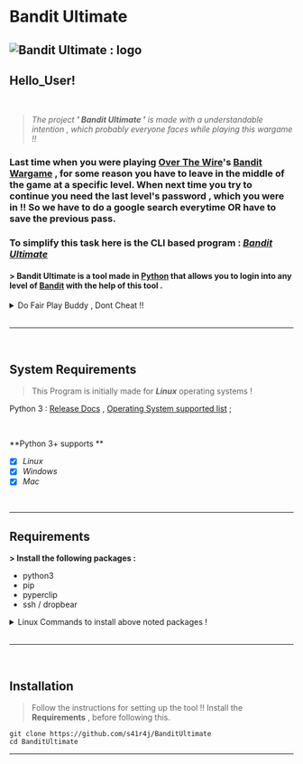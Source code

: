 # Bandit Ultimate

![Bandit Ultimate : logo]()
---
## Hello_User!

<br>

> *The project  **' Bandit Ultimate '**  is made with a understandable intention , which probably everyone faces while playing this wargame !!*

### Last time when you were playing [Over The Wire](https://overthewire.org/)'s [Bandit Wargame](https://overthewire.org/wargames/bandit/) , for some reason you have to leave in the middle of the game at a specific level. When next time you try to continue you need the last level's password , which you were in !! So we have to do a google search everytime OR have to save the previous pass.

### To simplify this task here is the CLI based program : [*Bandit Ultimate*](https://github.com/s41r4j/BanditUltimate)

#### > Bandit Ultimate is a tool made in [Python](https://en.wikipedia.org/wiki/Python_(programming_language)) that allows you to login into any level of [Bandit](https://overthewire.org/wargames/bandit/) with the help of this tool .

<details>
<summary>Do Fair Play Buddy , Dont Cheat !! </summary>
<br>
Note : Bandit Ultimate is made with intention to login in the bandit level you left .
This makes the login process easy , saving time . Now invest this time in learning and solving the bandit levels - increasing your skills !!
</details>

<br>

---

<br>

## System Requirements
 
> This Program is initially made for __*Linux*__ operating systems !

Python 3 : [Release Docs](https://www.python.org/download/releases/3.0/) , [Operating System supported list](https://www.python.org/downloads/operating-systems/) ;

<br>

**Python 3+ supports **

- [x] *Linux*
- [x] *Windows*
- [x] *Mac*

<br>

---
## Requirements

__> Install the following packages :__

* python3
* pip 
* pyperclip
* ssh / dropbear

<details>
<summary>Linux Commands to install above noted packages ! </summary>
<br>
 Debian / Ubuntu 

 ```
sudo apt-get install git
sudo apt-get install python3
sudo apt-get install pip
sudo apt-get install dropbear
sudo apt-get install ssh
sudo pip install pyperclip
 ```
</details>

<br>

---

<br>

## Installation 

> Follow the instructions for setting up the tool !!
> Install the **Requirements** , before following this. 


```
git clone https://github.com/s41r4j/BanditUltimate
cd BanditUltimate
```


---


